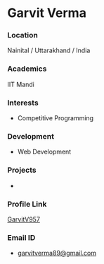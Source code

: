 # Garvit Verma

### Location

Nainital / Uttarakhand / India

### Academics

IIT Mandi

### Interests

- Competitive Programming

### Development

- Web Development

### Projects

-

### Profile Link

[GarvitV957](https://github.com/GarvitV957)

### Email ID

- garvitverma89@gmail.com

